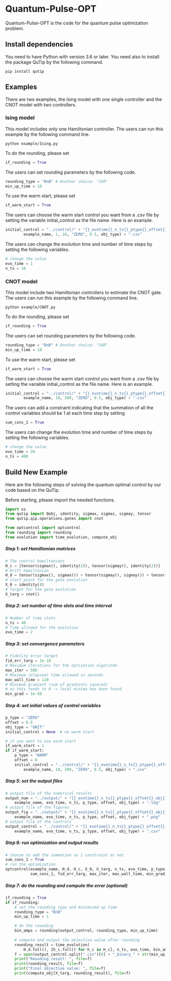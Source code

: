 # Quantum-Pulse-OPT
Quantum-Pulse-OPT is the code for the quantum pulse optimization problem. 

## Install dependencies

You need to have Python with version 3.6 or later. You need also to install the package QuTip by the following command. 

```
pip install qutip
```

## Examples

There are two examples, the Ising model with one single controller and the CNOT model with two controllers. 

### Ising model

This model includes only one Hamiltonian controller. The users can run this example by the following command line. 

```
python example/Ising.py
```

To do the rounding, please set 

```python
if_rounding = True
```

The users can set rounding parameters by the following code. 

```python
rounding_type = "BnB" # Another choice: "SUR"
min_up_time = 10
```

To use the warm start, please set

```python
if_warm_start = True
```

The users can choose the warm start control you want from a .csv file by setting the variable initial_control as the file name. Here is an example. 

```python
initial_control = "../control/" + "{}_evotime{}_n_ts{}_ptype{}_offset{}_obj{}".format(
        example_name, 1, 16, "ZERO", 0.5, obj_type) + ".csv"
```

The users can change the evolution time and number of time steps by setting the following variables. 

```python
# change the value 
evo_time = 1
n_ts = 16
```

### CNOT model

This model include two Hamiltonian controllers to estimate the CNOT gate. The users can run this example by the following command line. 

```
python example/CNOT.py
```

To do the rounding, please set 

```python
if_rounding = True
```

The users can set rounding parameters by the following code. 

```python
rounding_type = "BnB" # Another choice: "SUR"
min_up_time = 10
```

To use the warm start, please set

```python
if_warm_start = True
```

The users can choose the warm start control you want from a .csv file by setting the variable initial_control as the file name. Here is an example. 

```python
initial_control = "../control/" + "{}_evotime{}_n_ts{}_ptype{}_offset{}_obj{}".format(
        example_name, 10, 200, "ZERO", 0.5, obj_type) + ".csv"
```

The users can add a constraint indicating that the summation of all the control variables should be 1 at each time step by setting 

```python
sum_cons_1 = True
```

The users can change the evolution time and number of time steps by setting the following variables. 

```python
# change the value 
evo_time = 20
n_ts = 400
```

## Build New Example

Here are the following steps of solving the quantum optimal control by our code based on the QuTip. 

Before starting, please import the needed functions. 

```python
import os
from qutip import Qobj, identity, sigmax, sigmaz, sigmay, tensor
from qutip.qip.operations.gates import cnot

from optcontrol import optcontrol
from rounding import rounding
from evolution import time_evolution, compute_obj
```

##### Step 1: set Hamiltonian matrices

```python
# The control Hamiltonians
H_c = [tensor(sigmax(), identity(2)), tensor(sigmay(), identity(2))]
# Drift Hamiltonian
H_d = tensor(sigmax(), sigmax()) + tensor(sigmay(), sigmay()) + tensor(sigmaz(), sigmaz())
# start point for the gate evolution
X_0 = identity(4)
# Target for the gate evolution
X_targ = cnot()
```

##### Step 2: set number of time slots and time interval

```python
# Number of time slots
n_ts = 40
# Time allowed for the evolution
evo_time = 2
```

##### Step 3: set convergence parameters

```python
# Fidelity error target
fid_err_targ = 1e-10
# Maximum iterations for the optisation algorithm
max_iter = 500
# Maximum (elapsed) time allowed in seconds
max_wall_time = 120
# Minimum gradient (sum of gradients squared)
# as this tends to 0 -> local minima has been found
min_grad = 1e-50
```

##### Step 4: set initial values of control variables

```python
p_type = "ZERO"
offset = 0.5
obj_type = "UNIT"
initial_control = None  # no warm start

# if you want to use warm start
if_warm_start = 1
if if_warm_start:
    p_type = "WARM"
    offset = 0
    initial_control = "../control/" + "{}_evotime{}_n_ts{}_ptype{}_offset{}_obj{}".format(
        example_name, 10, 200, "ZERO", 0.5, obj_type) + ".csv"
```

##### Step 5: set the output files

```python
# output file of the numerical results
output_num = "../output/" + "{}_evotime{}_n_ts{}_ptype{}_offset{}_obj{}".format(
    example_name, evo_time, n_ts, p_type, offset, obj_type) + ".log"
# output file of the figures
output_fig = "../output/" + "{}_evotime{}_n_ts{}_ptype{}_offset{}_obj{}".format(
    example_name, evo_time, n_ts, p_type, offset, obj_type) + ".png"
# output file of the controls
output_control = "../control/" + "{}_evotime{}_n_ts{}_ptype{}_offset{}_obj{}".format(
    example_name, evo_time, n_ts, p_type, offset, obj_type) + ".csv"
```

##### Step 6: run optimization and output results

```python
# choose to add the summation as 1 constraint or not
sum_cons_1 = True
# run the optimization
optcontrol(example_name, H_d, H_c, X_0, X_targ, n_ts, evo_time, p_type, initial_control, output_num, output_fig, output_control,
           sum_cons_1, fid_err_targ, max_iter, max_wall_time, min_grad, offset)
```

##### Step 7: do the rounding and compute the error (optional)

```python
if_rounding = True
if if_rounding:
    # set the rounding type and minimized up time
    rounding_type = "BnB"
    min_up_time = 1

    # do the rounding
    bin_amps = rounding(output_control, rounding_type, min_up_time)
	
    # compute and output the objective value after rounding
    rounding_result = time_evolution(
        H_d.full(), [h_c.full() for h_c in H_c], n_ts, evo_time, bin_amps.T, X_0.full(), sum_cons_1)
    f = open(output_control.split(".csv")[0] + "_binary_" + str(min_up_time) + ".log", "w+")
    print("Rounding result: ", file=f)
    print(rounding_result, file=f)
    print("Final objective value: ", file=f)
    print(compute_obj(X_targ, rounding_result), file=f)
```

